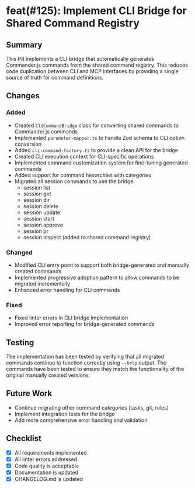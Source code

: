 # feat(#125): Implement CLI Bridge for Shared Command Registry

## Summary

This PR implements a CLI bridge that automatically generates Commander.js commands from the shared command registry. This reduces code duplication between CLI and MCP interfaces by providing a single source of truth for command definitions.

## Changes

### Added

- Created `CliCommandBridge` class for converting shared commands to Commander.js commands
- Implemented `parameter-mapper.ts` to handle Zod schema to CLI option conversion
- Added `cli-command-factory.ts` to provide a clean API for the bridge
- Created CLI execution context for CLI-specific operations
- Implemented command customization system for fine-tuning generated commands
- Added support for command hierarchies with categories
- Migrated all session commands to use the bridge:
  - session list
  - session get
  - session dir
  - session delete
  - session update
  - session start
  - session approve
  - session pr
  - session inspect (added to shared command registry)

### Changed

- Modified CLI entry point to support both bridge-generated and manually created commands
- Implemented progressive adoption pattern to allow commands to be migrated incrementally
- Enhanced error handling for CLI commands

### Fixed

- Fixed linter errors in CLI bridge implementation
- Improved error reporting for bridge-generated commands

## Testing

The implementation has been tested by verifying that all migrated commands continue to function correctly using `--help` output. The commands have been tested to ensure they match the functionality of the original manually created versions.

## Future Work

- Continue migrating other command categories (tasks, git, rules)
- Implement integration tests for the bridge
- Add more comprehensive error handling and validation

## Checklist

- [x] All requirements implemented
- [x] All linter errors addressed
- [x] Code quality is acceptable
- [x] Documentation is updated
- [x] CHANGELOG.md is updated
